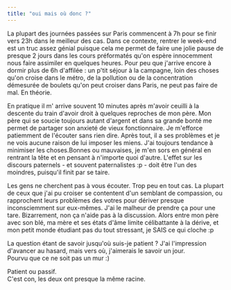 ```yaml
---
title: "oui mais où donc ?"
---
```


La plupart des journées passées sur Paris commencent à 7h pour se finir vers
23h dans le meilleur des cas. Dans ce contexte, rentrer le week-end est un
truc assez génial puisque cela me permet de faire une jolie pause de presque 2
jours dans les cours préformatés qu'on espère innocemment nous faire assimiler
en quelques heures. Pour peu que j'arrive encore à dormir plus de 6h d'affilée
: un p'tit séjour à la campagne, loin des choses qu'on croise dans le métro,
de la pollution ou de la concentration démesurée de boulets qu'on peut croiser
dans Paris, ne peut pas faire de mal. En théorie.

En pratique il m' arrive souvent 10 minutes après m'avoir ceuilli à la
descente du train d'avoir droit à quelques reproches de mon père. Mon père qui
se soucie toujours autant d'argent et dans sa grande bonté me permet de
partager son anxieté de vieux fonctionnaire. Je m'efforce patiemment de
l'écouter sans rien dire. Après tout, il a ses problèmes et je ne vois aucune
raison de lui imposer les miens. J'ai toujours tendance à minimiser les
choses.Bonnes ou mauvaises, je m'en sors en général en rentrant la tête et en
pensant à n'importe quoi d'autre. L'effet sur les discours paternels - et
souvent paternalistes :p - doit être l'un des moindres, puisqu'il finit par se
taire.

Les gens ne cherchent pas à vous écouter. Trop peu en tout cas. La plupart de
ceux que j'ai pu croiser se contentent d'un semblant de compassion, ou  
rapprochent leurs problèmes des votres pour dériver presque inconsciemment sur
eux-mêmes. J'ai le malheur de prendre ça pour une tare. Bizarrement, non ça
n'aide pas à la discussion. Alors entre mon père avec son blé, ma mère et ses
états d'âme limite célibattante à la dérive, et mon petit monde étudiant pas
du tout stressant, je SAIS ce qui cloche :p

La question étant de savoir jusqu'où suis-je patient ? J'ai l'impression
d'avancer au hasard, mais vers où, j'aimerais le savoir un jour.  
Pourvu que ce ne soit pas un mur :)

Patient ou passif.  
C'est con, les deux ont presque la même racine.

